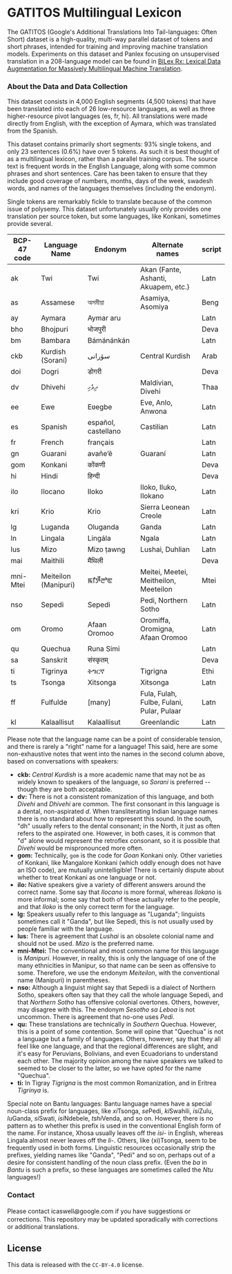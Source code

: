 # GATITOS Multilingual Lexicon

The GATITOS (Google's Additional Translations Into Tail-languages: Often Short)
dataset is a high-quality, multi-way parallel dataset of tokens and short
phrases, intended for training and improving machine translation models. Experiments on this dataset and Panlex focusing on unsupervised translation in a 208-language model can be found in [BiLex Rx: Lexical Data Augmentation for Massively Multilingual Machine Translation](https://arxiv.org/pdf/2303.15265.pdf).

### About the Data and Data Collection

This dataset consists in 4,000 English segments (4,500 tokens) that have been
translated into each of 26 low-resource languages, as well as three
higher-resource pivot languages (es, fr, hi). All translations were made
directly from English, with the exception of Aymara, which was translated from
the Spanish.

This dataset contains primarily short segments: 93% single tokens, and only 23
sentences (0.6%) have over 5 tokens. As such it is best thought of as a
multilingual lexicon, rather than a parallel training corpus. The source text is
frequent words in the English Language, along with some common phrases and short
sentences. Care has been taken to ensure that they include good coverage of
numbers, months, days of the week, swadesh words, and names of the languages
themselves (including the endonym).

Single tokens are remarkably fickle to translate because of the common issue of
polysemy. This dataset unfortunately usually only provides one translation per
source token, but some languages, like Konkani, sometimes provide several.

| BCP-47 code | Language Name | Endonym      | Alternate names       | script |
| ----------- | ------------- | ------------ | --------------------- | ------ |
| ak          | Twi           | Twi          | Akan (Fante, Ashanti, Akuapem, etc.) | Latn   |
| as          | Assamese      | অসমীয়া      | Asamiya, Asomiya      | Beng   |
| ay          | Aymara        | Aymar aru    |                       | Latn   |
| bho         | Bhojpuri      | भोजपुरी      |                       | Deva   |
| bm          | Bambara       | Bámánánkán   |                       | Latn   |
| ckb         | Kurdish  (Sorani)   | سۆرانی       | Central Kurdish       | Arab   |
| doi         | Dogri         | डोगरी        |                       | Deva   |
| dv          | Dhivehi       | ދިވެހި       | Maldivian, Divehi     | Thaa   |
| ee          | Ewe           | Eʋegbe       | Eve, Anlo, Anwona     | Latn   |
| es          | Spanish       | español, castellano    | Castilian             | Latn   |
| fr          | French        | français     |                       | Latn   |
| gn          | Guarani       | avañeʼẽ      | Guaraní               | Latn   |
| gom         | Konkani       | कोंकणी       |                       | Deva   |
| hi          | Hindi         | हिन्दी       |                       | Deva   |
| ilo         | Ilocano       | Iloko        | Iloko, Iluko, Ilokano | Latn   |
| kri         | Krio          | Krio         | Sierra Leonean Creole | Latn   |
| lg          | Luganda       | Oluganda     | Ganda                 | Latn   |
| ln          | Lingala       | Lingála      | Ngala                 | Latn   |
| lus         | Mizo          | Mizo ṭawng   | Lushai, Duhlian       | Latn   |
| mai         | Maithili      | मैथिली       |                       | Deva   |
| mni-Mtei    | Meiteilon (Manipuri)    | ꯃꯤꯇꯩꯂꯣꯟ      | Meitei, Meetei, Meitheilon, Meeteilon     | Mtei   |
| nso         | Sepedi        | Sepedi       | Pedi, Northern Sotho  | Latn   |
| om          | Oromo         | Afaan Oromoo | Oromiffa, Oromigna, Afaan Oromoo  | Latn   |
| qu          | Quechua       | Runa Simi    |                       | Latn   |
| sa          | Sanskrit      | संस्कृतम्    |                       | Deva   |
| ti          | Tigrinya      | ትግርኛ         | Tigrigna              | Ethi   |
| ts          | Tsonga        | Xitsonga     | Xitsonga              | Latn   |
| ff          | Fulfulde      | [many]       | Fula, Fulah, Fulbe, Fulani, Pular, Pulaar | Latn   |
| kl          | Kalaallisut   | Kalaallisut  | Greenlandic           | Latn   |

Please note that the language name can be a point of considerable tension, and
there is rarely a "right" name for a language! This said, here are some
non-exhaustive notes that went into the names in the second column above, based
on conversations with speakers:

*   **ckb:** *Central Kurdish* is a more academic name that may not be as widely
    known to speakers of the language, so *Sorani* is preferred -- though they
    are both acceptable.
*   **dv:** There is not a consistent romanization of this language, and both
    *Divehi* and *Dhivehi* are common. The first consonant in this language is a
    dental, non-aspirated *d*. When transliterating Indian language names there is
    no standard about how to represent this sound. In the south, "dh" usually
    refers to the dental consonant; in the North, it just as often refers to the
    aspirated one. However, in both cases, it is common that "d" alone would
    represent the retroflex consonant, so it is possible that *Divehi* would be
    mispronounced more often.
*   **gom:** Technically, `gom` is the code for *Goan* Konkani only. Other
    varieties of Konkani, like Mangalore Konkani (which oddly enough does not
    have an ISO code), are mutually unintelligible! There is certainly dispute
    about whether to treat Konkani as one language or not.
*   **ilo:** Native speakers give a variety of different answers around the
    correct name. Some say that *Ilocano* is more formal, whereas *Ilokano* is
    more informal; some say that both of these actually refer to the people, and
    that *Iloko* is the only correct term for the language.
*   **lg:** Speakers usually refer to this language as "Luganda"; linguists sometimes call it
    "Ganda", but like Sepedi, this is not usually used by people
    familiar with the language.
*   **lus:** There is agreement that *Lushai* is an obsolete colonial name and
    should not be used. *Mizo* is the preferred name.
*   **mni-Mtei:** The conventional and most common name for this language is
    *Manipuri*. However, in reality, this is only the language of one of the
    many ethnicities in Manipur, so that name can be seen as offensive to some.
    Therefore, we use the endonym *Meiteilon*, with the conventional name
    (Manipuri) in parentheses.
*   **nso:** Although a linguist might say that Sepedi is a dialect of Northern
    Sotho, speakers often say that they call the whole language Sepedi, and that
    *Northern Sotho* has offensive colonial overtones. Others, however, may
    disagree with this. The endonym *Sesotho sa Leboa* is not uncommon. There is
    agreement that no-one uses *Pedi*.
*   **qu:** These translations are technically in *Southern* Quechua. However,
    this is a point of some contention. Some will opine that "Quechua" is not a
    language but a family of languages. Others, however, say that they all feel
    like one language, and that the regional differences are slight, and it's
    easy for Peruvians, Bolivians, and even Ecuadorians to understand each
    other. The majority opinion among the naive speakers we talked to seemed to
    be closer to the latter, so we have opted for the name "Quechua".
*   **ti:** In Tigray *Tigrigna* is the most common Romanization, and in Eritrea
    *Tigrinya* is.

Special note on Bantu languages: Bantu language names have a special noun-class
prefix for languages, like <i>xi</i>Tsonga, <i>se</i>Pedi, <i>ki</i>Swahili, <i>isi</i>Zulu,
<i>lu</i>Ganda, <i>si</i>Swati, <i>isi</i>Ndebele, <i>tshi</i>Venda, and so on. However, there is no
pattern as to whether this prefix is used in the conventional English form of
the name. For instance, Xhosa usually leaves off the <i>isi-</i> in English, whereas
Lingala almost never leaves off the <i>li-</i>. Others, like (xi)Tsonga, seem to be
frequently used in both forms. Linguistic resources occasionally strip the
prefixes, yielding names like "Ganda", "Pedi" and so on, perhaps out of a desire
for consistent handling of the noun class prefix. (Even the *ba* in *Bantu* is
such a prefix, so these languages are sometimes called the *Ntu* languages!)


### Contact

Please contact icaswell꩜google.com if you have suggestions or corrections. This
repository may be updated sporadically with corrections or additional
translations.

## License

This data is released with the `CC-BY-4.0` license.